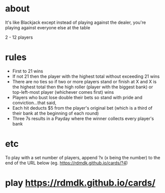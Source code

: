 # about
It's like Blackjack except instead of playing against the dealer, you're playing against everyone else at the table

2 - 12 players

# rules
- First to 21 wins
- If not 21 then the player with the highest total without exceeding 21 wins
- There are no ties so if two or more players stand or finish at X and X is the highest total then the high roller (player with the biggest bank) or top-left-most player (whichever comes first) wins
- Players who bust lose double their bets so stand with pride and conviction...that said,
- Each hit deducts $5 from the player's original bet (which is a third of their bank at the beginning of each round)
- Three 7s results in a Payday where the winner collects every player's bank

# etc
To play with a set number of players, append ?x (x being the number) to the end of the URL below (eg. https://rdmdk.github.io/cards/?4)

# play https://rdmdk.github.io/cards/
